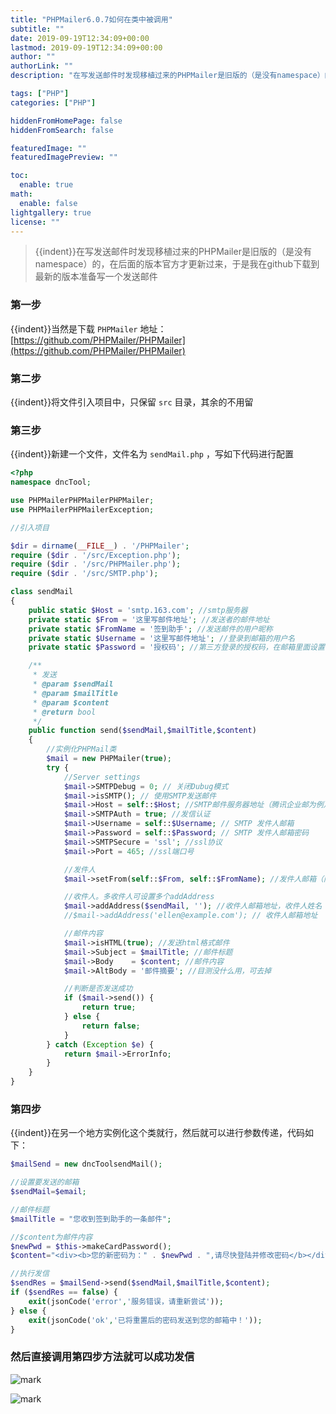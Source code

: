 ```yaml
---
title: "PHPMailer6.0.7如何在类中被调用"
subtitle: ""
date: 2019-09-19T12:34:09+00:00
lastmod: 2019-09-19T12:34:09+00:00
author: ""
authorLink: ""
description: "在写发送邮件时发现移植过来的PHPMailer是旧版的（是没有namespace）的，在后面的版本官方才更新过来，于是我在github下载到最新的版本准备写一个发送邮件"

tags: ["PHP"]
categories: ["PHP"]

hiddenFromHomePage: false
hiddenFromSearch: false

featuredImage: ""
featuredImagePreview: ""

toc:
  enable: true
math:
  enable: false
lightgallery: true
license: ""
---
```

<!--more-->

> {{indent}}在写发送邮件时发现移植过来的PHPMailer是旧版的（是没有namespace）的，在后面的版本官方才更新过来，于是我在github下载到最新的版本准备写一个发送邮件

### 第一步

{{indent}}当然是下载 `PHPMailer` 地址：[https://github.com/PHPMailer/PHPMailer](https://github.com/PHPMailer/PHPMailer)

### 第二步

{{indent}}将文件引入项目中，只保留 `src` 目录，其余的不用留

### 第三步

{{indent}}新建一个文件，文件名为 `sendMail.php` ，写如下代码进行配置

```php
<?php
namespace dncTool;

use PHPMailerPHPMailerPHPMailer;
use PHPMailerPHPMailerException;

//引入项目

$dir = dirname(__FILE__) . '/PHPMailer';
require ($dir . '/src/Exception.php');
require ($dir . '/src/PHPMailer.php');
require ($dir . '/src/SMTP.php');

class sendMail
{
    public static $Host = 'smtp.163.com'; //smtp服务器
    private static $From = '这里写邮件地址'; //发送者的邮件地址
    private static $FromName = '签到助手'; //发送邮件的用户昵称
    private static $Username = '这里写邮件地址'; //登录到邮箱的用户名
    private static $Password = '授权码'; //第三方登录的授权码，在邮箱里面设置

    /**
     * 发送
     * @param $sendMail
     * @param $mailTitle
     * @param $content
     * @return bool
     */
    public function send($sendMail,$mailTitle,$content)
    {
        //实例化PHPMail类
        $mail = new PHPMailer(true);
        try {
            //Server settings
            $mail->SMTPDebug = 0; // 关闭Dubug模式
            $mail->isSMTP(); // 使用SMTP发送邮件
            $mail->Host = self::$Host; //SMTP邮件服务器地址（腾讯企业邮为例）
            $mail->SMTPAuth = true; //发信认证
            $mail->Username = self::$Username; // SMTP 发件人邮箱
            $mail->Password = self::$Password; // SMTP 发件人邮箱密码
            $mail->SMTPSecure = 'ssl'; //ssl协议
            $mail->Port = 465; //ssl端口号

            //发件人
            $mail->setFrom(self::$From, self::$FromName); //发件人邮箱（同 $mail->Username项设置）、发件人名称

            //收件人。多收件人可设置多个addAddress
            $mail->addAddress($sendMail, ''); //收件人邮箱地址，收件人姓名（选填）
            //$mail->addAddress('ellen@example.com'); // 收件人邮箱地址

            //邮件内容
            $mail->isHTML(true); //发送html格式邮件
            $mail->Subject = $mailTitle; //邮件标题
            $mail->Body    = $content; //邮件内容
            $mail->AltBody = '邮件摘要'; //目测没什么用，可去掉

            //判断是否发送成功
            if ($mail->send()) {
                return true;
            } else {
                return false;
            }
        } catch (Exception $e) {
            return $mail->ErrorInfo;
        }
    }
}
```

### 第四步

{{indent}}在另一个地方实例化这个类就行，然后就可以进行参数传递，代码如下：

```php
$mailSend = new dncToolsendMail();

//设置要发送的邮箱
$sendMail=$email;

//邮件标题
$mailTitle = "您收到签到助手的一条邮件";

//$content为邮件内容
$newPwd = $this->makeCardPassword();
$content="<div><b>您的新密码为：" . $newPwd . ",请尽快登陆并修改密码</b></div>";

//执行发信
$sendRes = $mailSend->send($sendMail,$mailTitle,$content);
if ($sendRes == false) {
	exit(jsonCode('error','服务错误，请重新尝试'));
} else {
	exit(jsonCode('ok','已将重置后的密码发送到您的邮箱中！'));
}
```

### 然后直接调用第四步方法就可以成功发信

![mark](https://pic.yqqy.top/blog/20200111/8TGarEu0hX9E.png?imageMogr2/format/webp/interlace/1 "收到邮件")

![mark](https://pic.yqqy.top/blog/20200111/024PtSRickMk.png?imageMogr2/format/webp/interlace/1 "发送邮件")
